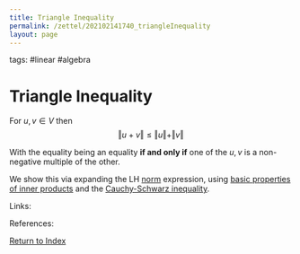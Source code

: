 ```yaml
---
title: Triangle Inequality
permalink: /zettel/202102141740_triangleInequality
layout: page
---
```

tags: #linear #algebra

# Triangle Inequality

For $u, v \in V$ then
$$
\Vert u + v \Vert \leq \Vert u \Vert + \Vert v \Vert
$$

With the equality being an equality **if and only if** one of the $u, v$ is a non-negative multiple of the other.

We show this via expanding the LH [norm](202102141717_normDefinition) expression, using [basic properties of inner products](202102141654_innerProductDefinition) and the 
[Cauchy-Schwarz inequality](202102141737_cauchySchwarzInequality).

Links: 

References: 

[Return to Index](index)
